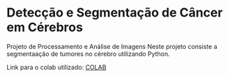 # Detecção e Segmentação de Câncer em Cérebros
Projeto de Processamento e Análise de Imagens
Neste projeto consiste a segmentaação de tumores no cérebro utilizando Python.

Link para o colab utilizado:
[COLAB](https://colab.research.google.com/drive/1MvjZOMTKK2oJ-N5kPfiRb3vtEh2TLIyq?usp=sharing)
